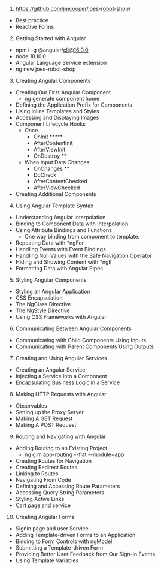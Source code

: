 1. https://github.com/jmcooper/joes-robot-shop/
  - Best practice
  - Reactive Forms
2. Getting Started with Angular
  - npm i -g @angular/cli@16.0.0
  - node 18.10.0
  - Angular Language Service extension
  - ng new joes-robot-shop
3. Creating Angular Components
  - Creating Our First Angular Component
    - ng generate component home
  - Defining the Application Prefix for Components
  - Using Inline Templates and Styles
  - Accessing and Displaying Images
  - Component Lifecycle Hooks
    - Once
      - OnInit *****
      - AfterContentInit
      - AfterViewInit
      - OnDestroy **
    - When Input Data Changes
      - OnChanges **
      - DoCheck
      - AfterContentChecked
      - AfterViewChecked
  - Creating Additional Components
4. Using Angular Template Syntax
  - Understanding Angular Interpolation
  - Binding to Component Data with Interpolation
  - Using Attribute Bindings and Functions
    - One way binding from component to template.
  - Repeating Data with *ngFor
  - Handling Events with Event Bindings
  - Handling Null Values with the Safe Navigation Operator
  - Hiding and Showing Content with *ngIf
  - Formatting Data with Angular Pipes
5. Styling Angular Components
  - Styling an Angular Application
  - CSS Encapsulation
  - The NgClass Directive
  - The NgStyle Directive
  - Using CSS Frameworks with Angular
6. Communicating Between Angular Components
  - Communicating with Child Components Using Inputs
  - Communicating with Parent Components Using Outputs
7. Creating and Using Angular Services
  - Creating an Angular Service
  - Injecting a Service into a Component
  - Encapsulating Business Logic in a Service
8. Making HTTP Requests with Angular
  - Observables
  - Setting up the Proxy Server
  - Making A GET Request
  - Making A POST Request
9. Routing and Navigating with Angular
  - Adding Routing to an Existing Project
    - ng g m app-routing --flat --module=app
  - Creating Routes for Navigation
  - Creating Redirect Routes
  - Linking to Routes
  - Navigating From Code
  - Defining and Accessing Route Parameters
  - Accessing Query String Parameters
  - Styling Active Links
  - Cart page and service
10. Creating Angular Forms
  - Signin page and user Service
  - Adding Template-driven Forms to an Application
  - Binding to Form Controls with ngModel
  - Submitting a Template-driven Form
  - Providing Better User Feedback from Our Sign-in Events
  - Using Template Variables
